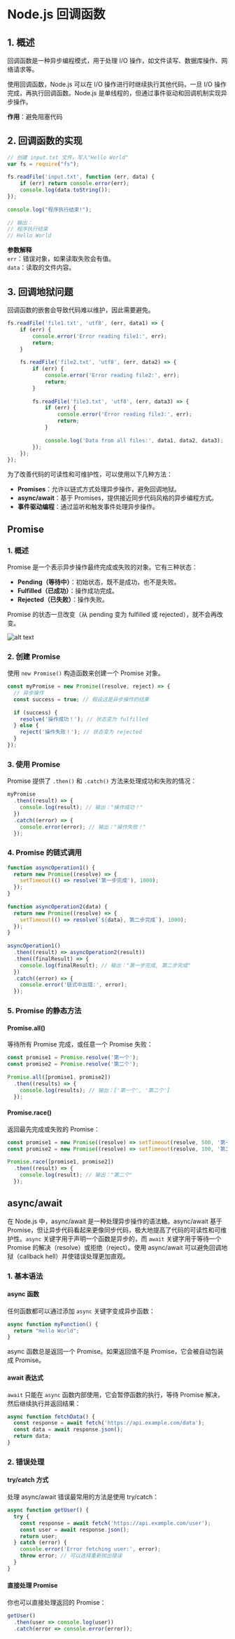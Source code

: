 # Node.js 回调函数

## 1. 概述

回调函数是一种异步编程模式，用于处理 I/O 操作，如文件读写、数据库操作、网络请求等。

使用回调函数，Node.js 可以在 I/O 操作进行时继续执行其他代码，一旦 I/O 操作完成，再执行回调函数。Node.js 是单线程的，但通过事件驱动和回调机制实现异步操作。

**作用**：避免阻塞代码

## 2. 回调函数的实现

```javascript
// 创建 input.txt 文件，写入"Hello World"
var fs = require("fs");
 
fs.readFile('input.txt', function (err, data) {
    if (err) return console.error(err);
    console.log(data.toString());
});
 
console.log("程序执行结束!");
 
// 输出：
// 程序执行结束
// Hello World
```

**参数解释**  
`err`：错误对象，如果读取失败会有值。  
`data`：读取的文件内容。

## 3. 回调地狱问题

回调函数的嵌套会导致代码难以维护，因此需要避免。

```javascript
fs.readFile('file1.txt', 'utf8', (err, data1) => {
    if (err) {
        console.error('Error reading file1:', err);
        return;
    }
 
    fs.readFile('file2.txt', 'utf8', (err, data2) => {
        if (err) {
            console.error('Error reading file2:', err);
            return;
        }
 
        fs.readFile('file3.txt', 'utf8', (err, data3) => {
            if (err) {
                console.error('Error reading file3:', err);
                return;
            }
 
            console.log('Data from all files:', data1, data2, data3);
        });
    });
});
```

为了改善代码的可读性和可维护性，可以使用以下几种方法：

- **Promises**：允许以链式方式处理异步操作，避免回调地狱。
- **async/await**：基于 Promises，提供接近同步代码风格的异步编程方式。
- **事件驱动编程**：通过监听和触发事件处理异步操作。

## Promise

### 1. 概述

Promise 是一个表示异步操作最终完成或失败的对象。它有三种状态：

- **Pending（等待中）**：初始状态，既不是成功，也不是失败。
- **Fulfilled（已成功）**：操作成功完成。
- **Rejected（已失败）**：操作失败。

Promise 的状态一旦改变（从 pending 变为 fulfilled 或 rejected），就不会再改变。

![alt text](image-1.png)

### 2. 创建 Promise

使用 `new Promise()` 构造函数来创建一个 Promise 对象。

```javascript
const myPromise = new Promise((resolve, reject) => {
  // 异步操作
  const success = true; // 假设这是异步操作的结果
  
  if (success) {
    resolve('操作成功！'); // 状态变为 fulfilled
  } else {
    reject('操作失败！'); // 状态变为 rejected
  }
});
```

### 3. 使用 Promise

Promise 提供了 `.then()` 和 `.catch()` 方法来处理成功和失败的情况：

```javascript
myPromise
  .then((result) => {
    console.log(result); // 输出："操作成功！"
  })
  .catch((error) => {
    console.error(error); // 输出："操作失败！"
  });
```

### 4. Promise 的链式调用

```javascript
function asyncOperation1() {
  return new Promise((resolve) => {
    setTimeout(() => resolve('第一步完成'), 1000);
  });
}
 
function asyncOperation2(data) {
  return new Promise((resolve) => {
    setTimeout(() => resolve(`${data}, 第二步完成`), 1000);
  });
}
 
asyncOperation1()
  .then((result) => asyncOperation2(result))
  .then((finalResult) => {
    console.log(finalResult); // 输出："第一步完成, 第二步完成"
  })
  .catch((error) => {
    console.error('链式中出错:', error);
  });
```

### 5. Promise 的静态方法

#### Promise.all()

等待所有 Promise 完成，或任意一个 Promise 失败：

```javascript
const promise1 = Promise.resolve('第一个');
const promise2 = Promise.resolve('第二个');
 
Promise.all([promise1, promise2])
  .then((results) => {
    console.log(results); // 输出：['第一个', '第二个']
  });
```

#### Promise.race()

返回最先完成或失败的 Promise：

```javascript
const promise1 = new Promise((resolve) => setTimeout(resolve, 500, '第一个'));
const promise2 = new Promise((resolve) => setTimeout(resolve, 100, '第二个'));
 
Promise.race([promise1, promise2])
  .then((result) => {
    console.log(result); // 输出："第二个"
  });
```

## async/await

在 Node.js 中，async/await 是一种处理异步操作的语法糖。async/await 基于 Promise，但让异步代码看起来更像同步代码，极大地提高了代码的可读性和可维护性。`async` 关键字用于声明一个函数是异步的，而 `await` 关键字用于等待一个 Promise 的解决（resolve）或拒绝（reject）。使用 async/await 可以避免回调地狱（callback hell）并使错误处理更加直观。

### 1. 基本语法

#### async 函数

任何函数都可以通过添加 `async` 关键字变成异步函数：

```javascript
async function myFunction() {
  return "Hello World";
}
```

async 函数总是返回一个 Promise。如果返回值不是 Promise，它会被自动包装成 Promise。

#### await 表达式

`await` 只能在 `async` 函数内部使用，它会暂停函数的执行，等待 Promise 解决，然后继续执行并返回结果：

```javascript
async function fetchData() {
  const response = await fetch('https://api.example.com/data');
  const data = await response.json();
  return data;
}
```

### 2. 错误处理

#### try/catch 方式

处理 async/await 错误最常用的方法是使用 try/catch：

```javascript
async function getUser() {
  try {
    const response = await fetch('https://api.example.com/user');
    const user = await response.json();
    return user;
  } catch (error) {
    console.error('Error fetching user:', error);
    throw error; // 可以选择重新抛出错误
  }
}
```

#### 直接处理 Promise

你也可以直接处理返回的 Promise：

```javascript
getUser()
  .then(user => console.log(user))
  .catch(error => console.error(error));
```
